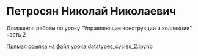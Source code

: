 # Петросян Николай Николаевич
Домашняя работы по уроку "Управляющие конструкции и коллекции" часть 2

[Прямая ссылка на файл урока](https://github.com/Mastaclaw/pyda-11-hw-1/blob/datatypes_cycles_2/datatypes_cycles_2.ipynb) 
datatypes_cycles_2.ipynb

